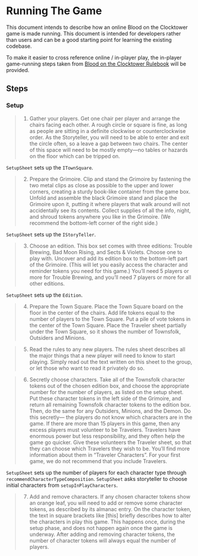 # Running The Game

This document intends to describe how an online Blood on the Clocktower game is made running.
This document is intended for developers rather than users and can be a good starting point for learning the existing codebase.

To make it easier to cross reference online / in-player play, the in-player game-running steps taken from [Blood on the Clocktower Rulebook](https://rpubs.com/whiteeli/931038) will be provided.

## Steps

### Setup

> 1. Gather your players. Get one chair per player and arrange the chairs facing each other. A rough circle or square is fine, as long as people are sitting in a definite clockwise or counterclockwise order. As the Storyteller, you will need to be able to enter and exit the circle often, so a leave a gap between two chairs. The center of this space will need to be mostly empty—no tables or hazards on the floor which can be tripped on.

`SetupSheet` sets up the `ITownSquare`.

> 2. Prepare the Grimoire. Clip and stand the Grimoire by fastening the two metal clips as close as possible to the upper and lower corners, creating a sturdy book-like container from the game box. Unfold and assemble the black Grimoire stand and place the Grimoire upon it, putting it where players that walk around will not accidentally see its contents. Collect supplies of all the info, night, and shroud tokens anywhere you like in the Grimoire. (We recommend the bottom-left corner of the right side.)

`SetupSheet` sets up the `IStoryTeller`.

> 3. Choose an edition. This box set comes with three editions: Trouble Brewing, Bad Moon Rising, and Sects & Violets. Choose one to play with. Uncover and add its edition box to the bottom-left part of the Grimoire. (This will let you easily access the character and reminder tokens you need for this game.) You’ll need 5 players or more for Trouble Brewing, and you’ll need 7 players or more for all other editions.

`SetupSheet` sets up the `Edition`.

> 4. Prepare the Town Square. Place the Town Square board on the floor in the center of the chairs. Add life tokens equal to the number of players to the Town Square. Put a pile of vote tokens in the center of the Town Square. Place the Traveler sheet partially under the Town Square, so it shows the number of Townsfolk, Outsiders and Minions.

> 5. Read the rules to any new players. The rules sheet describes all the major things that a new player will need to know to start playing. Simply read out the text written on this sheet to the group, or let those who want to read it privately do so.

> 6. Secretly choose characters. Take all of the Townsfolk character tokens out of the chosen edition box, and choose the appropriate number for the number of players, as listed on the setup sheet. Put these character tokens in the left side of the Grimoire, and return all remaining Townsfolk character tokens to the edition box. Then, do the same for any Outsiders, Minions, and the Demon. Do this secretly— the players do not know which characters are in the game. If there are more than 15 players in this game, then any excess players must volunteer to be Travelers. Travelers have enormous power but less responsibility, and they often help the game go quicker. Give these volunteers the Traveler sheet, so that they can choose which Travelers they wish to be. You’ll find more information about them in “Traveler Characters”. For your first game, we do not recommend that you include Travelers.

`SetupSheet` sets up the number of players for each character type through `recommendCharacterTypeComposition`.
`SetupSheet` asks storyteller to choose initial characters from `setupInPlayCharacters`.

> 7. Add and remove characters. If any chosen character tokens show an orange leaf, you will need to add or remove some character tokens, as described by its almanac entry. On the character token, the text in square brackets like [this] briefly describes how to alter the characters in play this game. This happens once, during the setup phase, and does not happen again once the game is underway. After adding and removing character tokens, the number of character tokens will always equal the number of players.
